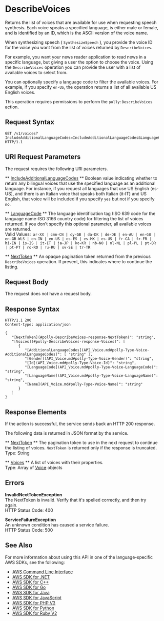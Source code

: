 # DescribeVoices<a name="API_DescribeVoices"></a>

Returns the list of voices that are available for use when requesting speech synthesis\. Each voice speaks a specified language, is either male or female, and is identified by an ID, which is the ASCII version of the voice name\. 

When synthesizing speech \( `SynthesizeSpeech` \), you provide the voice ID for the voice you want from the list of voices returned by `DescribeVoices`\.

For example, you want your news reader application to read news in a specific language, but giving a user the option to choose the voice\. Using the `DescribeVoices` operation you can provide the user with a list of available voices to select from\.

 You can optionally specify a language code to filter the available voices\. For example, if you specify `en-US`, the operation returns a list of all available US English voices\. 

This operation requires permissions to perform the `polly:DescribeVoices` action\.

## Request Syntax<a name="API_DescribeVoices_RequestSyntax"></a>

```
GET /v1/voices?IncludeAdditionalLanguageCodes=IncludeAdditionalLanguageCodes&LanguageCode=LanguageCode&NextToken=NextToken HTTP/1.1
```

## URI Request Parameters<a name="API_DescribeVoices_RequestParameters"></a>

The request requires the following URI parameters\.

 ** [IncludeAdditionalLanguageCodes](#API_DescribeVoices_RequestSyntax) **   <a name="polly-DescribeVoices-request-IncludeAdditionalLanguageCodes"></a>
Boolean value indicating whether to return any bilingual voices that use the specified language as an additional language\. For instance, if you request all languages that use US English \(es\-US\), and there is an Italian voice that speaks both Italian \(it\-IT\) and US English, that voice will be included if you specify `yes` but not if you specify `no`\.

 ** [LanguageCode](#API_DescribeVoices_RequestSyntax) **   <a name="polly-DescribeVoices-request-LanguageCode"></a>
 The language identification tag \(ISO 639 code for the language name\-ISO 3166 country code\) for filtering the list of voices returned\. If you don't specify this optional parameter, all available voices are returned\.   
Valid Values:` ar-XX | cmn-CN | cy-GB | da-DK | de-DE | en-AU | en-GB | en-GB-WLS | en-IN | en-US | es-ES | es-MX | es-US | fr-CA | fr-FR | hi-IN | is-IS | it-IT | ja-JP | ko-KR | nb-NO | nl-NL | pl-PL | pt-BR | pt-PT | ro-RO | ru-RU | sv-SE | tr-TR` 

 ** [NextToken](#API_DescribeVoices_RequestSyntax) **   <a name="polly-DescribeVoices-request-NextToken"></a>
An opaque pagination token returned from the previous `DescribeVoices` operation\. If present, this indicates where to continue the listing\.

## Request Body<a name="API_DescribeVoices_RequestBody"></a>

The request does not have a request body\.

## Response Syntax<a name="API_DescribeVoices_ResponseSyntax"></a>

```
HTTP/1.1 200
Content-type: application/json

{
   "[NextToken](#polly-DescribeVoices-response-NextToken)": "string",
   "[Voices](#polly-DescribeVoices-response-Voices)": [ 
      { 
         "[AdditionalLanguageCodes](API_Voice.md#polly-Type-Voice-AdditionalLanguageCodes)": [ "string" ],
         "[Gender](API_Voice.md#polly-Type-Voice-Gender)": "string",
         "[Id](API_Voice.md#polly-Type-Voice-Id)": "string",
         "[LanguageCode](API_Voice.md#polly-Type-Voice-LanguageCode)": "string",
         "[LanguageName](API_Voice.md#polly-Type-Voice-LanguageName)": "string",
         "[Name](API_Voice.md#polly-Type-Voice-Name)": "string"
      }
   ]
}
```

## Response Elements<a name="API_DescribeVoices_ResponseElements"></a>

If the action is successful, the service sends back an HTTP 200 response\.

The following data is returned in JSON format by the service\.

 ** [NextToken](#API_DescribeVoices_ResponseSyntax) **   <a name="polly-DescribeVoices-response-NextToken"></a>
The pagination token to use in the next request to continue the listing of voices\. `NextToken` is returned only if the response is truncated\.  
Type: String

 ** [Voices](#API_DescribeVoices_ResponseSyntax) **   <a name="polly-DescribeVoices-response-Voices"></a>
A list of voices with their properties\.  
Type: Array of [Voice](API_Voice.md) objects

## Errors<a name="API_DescribeVoices_Errors"></a>

 **InvalidNextTokenException**   
The NextToken is invalid\. Verify that it's spelled correctly, and then try again\.  
HTTP Status Code: 400

 **ServiceFailureException**   
An unknown condition has caused a service failure\.  
HTTP Status Code: 500

## See Also<a name="API_DescribeVoices_SeeAlso"></a>

For more information about using this API in one of the language\-specific AWS SDKs, see the following:
+  [AWS Command Line Interface](https://docs.aws.amazon.com/goto/aws-cli/polly-2016-06-10/DescribeVoices) 
+  [AWS SDK for \.NET](https://docs.aws.amazon.com/goto/DotNetSDKV3/polly-2016-06-10/DescribeVoices) 
+  [AWS SDK for C\+\+](https://docs.aws.amazon.com/goto/SdkForCpp/polly-2016-06-10/DescribeVoices) 
+  [AWS SDK for Go](https://docs.aws.amazon.com/goto/SdkForGoV1/polly-2016-06-10/DescribeVoices) 
+  [AWS SDK for Java](https://docs.aws.amazon.com/goto/SdkForJava/polly-2016-06-10/DescribeVoices) 
+  [AWS SDK for JavaScript](https://docs.aws.amazon.com/goto/AWSJavaScriptSDK/polly-2016-06-10/DescribeVoices) 
+  [AWS SDK for PHP V3](https://docs.aws.amazon.com/goto/SdkForPHPV3/polly-2016-06-10/DescribeVoices) 
+  [AWS SDK for Python](https://docs.aws.amazon.com/goto/boto3/polly-2016-06-10/DescribeVoices) 
+  [AWS SDK for Ruby V2](https://docs.aws.amazon.com/goto/SdkForRubyV2/polly-2016-06-10/DescribeVoices) 